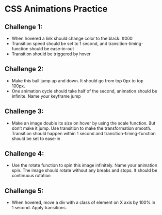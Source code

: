 # CSS Animations Practice

## Challenge 1:

* When hovered a link should change color to the black: #000
* Transition speed should be set to 1 second, and transition-timing-function should be ease-in-out
* Transition should be triggered by hover

## Challenge 2:
* Make this ball jump up and down. It should go from top 0px to top 100px.
* One animation cycle should take half of the second, animation should be infinite. Name your keyframe jump

## Challenge 3:
* Make an image double its size on hover by using the scale function. But don’t make it jump. Use transition to make the transformation smooth. Transition should happen within 1 second and transition-timing-function should be set to ease-in

## Challenge 4:
* Use the rotate function to spin this image infinitely. Name your animation spin. The image should rotate without any breaks and stops. It should be continuous rotation

## Challenge 5:
* When hovered, move a div with a class of element on X axis by 100% in 1 second. Apply transitions.